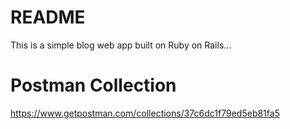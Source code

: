 # README

This is a simple blog web app built on Ruby on Rails...


# Postman Collection
https://www.getpostman.com/collections/37c6dc1f79ed5eb81fa5

